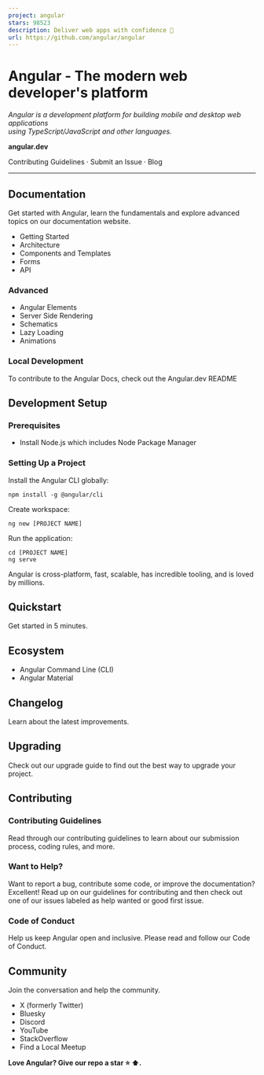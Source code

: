 ```yaml
---
project: angular
stars: 98523
description: Deliver web apps with confidence 🚀
url: https://github.com/angular/angular
---
```


Angular - The modern web developer's platform
=============================================

  
_Angular is a development platform for building mobile and desktop web applications  
using TypeScript/JavaScript and other languages._  

**angular.dev**  

Contributing Guidelines · Submit an Issue · Blog  
  

* * *

Documentation
-------------

Get started with Angular, learn the fundamentals and explore advanced topics on our documentation website.

-   Getting Started
-   Architecture
-   Components and Templates
-   Forms
-   API

### Advanced

-   Angular Elements
-   Server Side Rendering
-   Schematics
-   Lazy Loading
-   Animations

### Local Development

To contribute to the Angular Docs, check out the Angular.dev README

Development Setup
-----------------

### Prerequisites

-   Install Node.js which includes Node Package Manager

### Setting Up a Project

Install the Angular CLI globally:

```
npm install -g @angular/cli
```

Create workspace:

```
ng new [PROJECT NAME]
```

Run the application:

```
cd [PROJECT NAME]
ng serve
```

Angular is cross-platform, fast, scalable, has incredible tooling, and is loved by millions.

Quickstart
----------

Get started in 5 minutes.

Ecosystem
---------

-   Angular Command Line (CLI)
-   Angular Material

Changelog
---------

Learn about the latest improvements.

Upgrading
---------

Check out our upgrade guide to find out the best way to upgrade your project.

Contributing
------------

### Contributing Guidelines

Read through our contributing guidelines to learn about our submission process, coding rules, and more.

### Want to Help?

Want to report a bug, contribute some code, or improve the documentation? Excellent! Read up on our guidelines for contributing and then check out one of our issues labeled as help wanted or good first issue.

### Code of Conduct

Help us keep Angular open and inclusive. Please read and follow our Code of Conduct.

Community
---------

Join the conversation and help the community.

-   X (formerly Twitter)
-   Bluesky
-   Discord
-   YouTube
-   StackOverflow
-   Find a Local Meetup

**Love Angular? Give our repo a star ⭐ ⬆️.**
